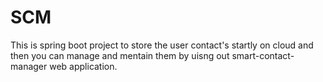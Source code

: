 # SCM
This is spring boot project to store the user contact's startly on cloud and then you can manage and mentain them by uisng out smart-contact-manager web application.
